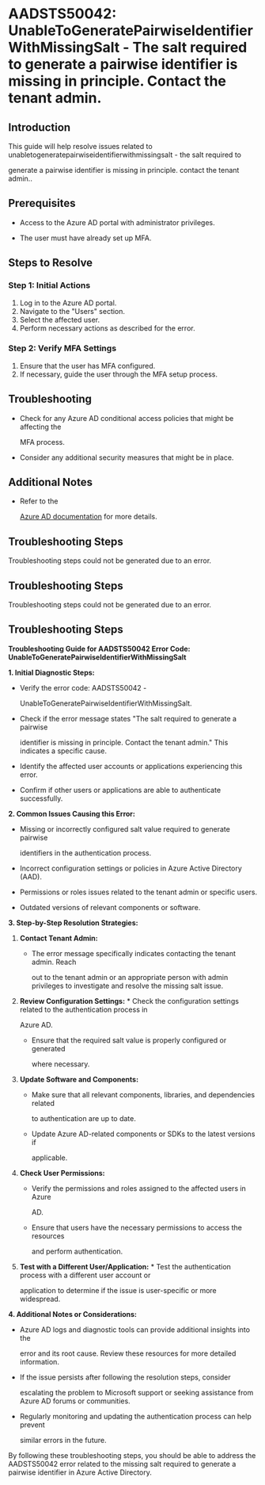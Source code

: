 
# AADSTS50042: UnableToGeneratePairwiseIdentifierWithMissingSalt - The salt required to generate a pairwise identifier is missing in principle. Contact the tenant admin.


## Introduction

This guide will help resolve issues related to
unabletogeneratepairwiseidentifierwithmissingsalt - the salt required to

generate a pairwise identifier is missing in principle. contact the tenant
admin..


## Prerequisites


* Access to the Azure AD portal with administrator privileges.

* The user must have already set up MFA.


## Steps to Resolve


### Step 1: Initial Actions

1. Log in to the Azure AD portal.
2. Navigate to the "Users" section.
3. Select the affected user.
4. Perform necessary actions as described for the error.


### Step 2: Verify MFA Settings

1. Ensure that the user has MFA configured.
2. If necessary, guide the user through the MFA setup process.


## Troubleshooting


* Check for any Azure AD conditional access policies that might be affecting the

  MFA process.

* Consider any additional security measures that might be in place.


## Additional Notes


* Refer to the

  [Azure AD 
documentation](https://learn.microsoft.com/en-us/azure/active-directory/)
  for more details.


## Troubleshooting Steps

Troubleshooting steps could not be generated due to an error.


## Troubleshooting Steps

Troubleshooting steps could not be generated due to an error.


## Troubleshooting Steps

**Troubleshooting Guide for AADSTS50042 Error Code:
UnableToGeneratePairwiseIdentifierWithMissingSalt**

**1. Initial Diagnostic Steps:**


* Verify the error code: AADSTS50042 -

  UnableToGeneratePairwiseIdentifierWithMissingSalt.

* Check if the error message states "The salt required to generate a pairwise

  identifier is missing in principle. Contact the tenant admin." This indicates
  a specific cause.

* Identify the affected user accounts or applications experiencing this error.

* Confirm if other users or applications are able to authenticate successfully.

**2. Common Issues Causing this Error:**


* Missing or incorrectly configured salt value required to generate pairwise

  identifiers in the authentication process.

* Incorrect configuration settings or policies in Azure Active Directory (AAD).

* Permissions or roles issues related to the tenant admin or specific users.

* Outdated versions of relevant components or software.

**3. Step-by-Step Resolution Strategies:** 

1. **Contact Tenant Admin:** 

   * The error message specifically indicates contacting the tenant admin. Reach

     out to the tenant admin or an appropriate person with admin privileges to
     investigate and resolve the missing salt issue.

2. **Review Configuration Settings:**    * Check the configuration settings 
related to the authentication process in

     Azure AD.
   * Ensure that the required salt value is properly configured or generated

     where necessary.

3. **Update Software and Components:** 

   * Make sure that all relevant components, libraries, and dependencies related

     to authentication are up to date.
   * Update Azure AD-related components or SDKs to the latest versions if

     applicable.

4. **Check User Permissions:** 

   * Verify the permissions and roles assigned to the affected users in Azure

     AD.
   * Ensure that users have the necessary permissions to access the resources

     and perform authentication.

5. **Test with a Different User/Application:**    * Test the authentication 
process with a different user account or

     application to determine if the issue is user-specific or more widespread.

**4. Additional Notes or Considerations:**


* Azure AD logs and diagnostic tools can provide additional insights into the

  error and its root cause. Review these resources for more detailed
  information.

* If the issue persists after following the resolution steps, consider

  escalating the problem to Microsoft support or seeking assistance from Azure
  AD forums or communities.

* Regularly monitoring and updating the authentication process can help prevent

  similar errors in the future.

By following these troubleshooting steps, you should be able to address the
AADSTS50042 error related to the missing salt required to generate a pairwise
identifier in Azure Active Directory.